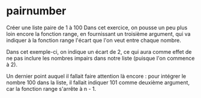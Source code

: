 # pairnumber
Créer une liste paire de 1 à 100
Dans cet exercice, on pousse un peu plus loin encore la fonction range, en fournissant un troisième argument, qui va indiquer à la fonction range l'écart que l'on veut entre chaque nombre.

Dans cet exemple-ci, on indique un écart de 2, ce qui aura comme effet de ne pas inclure les nombres impairs dans notre liste (puisque l'on commence à 2).

Un dernier point auquel il fallait faire attention là encore : pour intégrer le nombre 100 dans la liste, il fallait indiquer 101 comme deuxième argument, car la fonction range s'arrête à n - 1.

